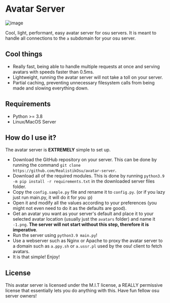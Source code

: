 # Avatar Server

![image](https://user-images.githubusercontent.com/36131887/123528177-77259400-d6dd-11eb-9e2e-58018259e98a.png)


Cool, light, performant, easy avatar server for osu servers. It is meant to handle all connections to the `a` subdomain for your osu server.

## Cool things

- Really fast, being able to handle multiple requests at once and serving avatars with speeds faster than 0.5ms.
- Lightweight, running the avatar server will not take a toll on your server.
- Partial caching, preventing unnecessary filesystem calls from being made and slowing everything down.

## Requirements
- Python >= 3.8
- Linux/MacOS Server

## How do I use it?
The avatar server is **EXTREMELY** simple to set up.
- Download the GitHub repository on your server. This can be done by running the command `git clone https://github.com/RealistikOsu/avatar-server`.
- Download all of the required modules. This is done by running `python3.9 -m pip install -r requirements.txt` in the downloaded server files folder.
- Copy the `config.sample.py` file and rename it to `config.py`. (or if you lazy just run main.py, it will do it for you :p)
- Open it and modify all the values according to your preferences (you might not even need to do it as the defaults are good).
- Get an avatar you want as your server's default and place it to your selected avatar location (usually just the `avatars` folder) and name it `-1.png`. **The server will not start without this step, therefore it is imperative**.
- Run the server using `python3.9 main.py`!
- Use a webserver such as Nginx or Apache to proxy the avatar server to a domain such as `a.ppy.sh` or `a.ussr.pl` used by the osu! client to fetch avatars.
- It is that simple! Enjoy!

## License
This avatar server is licensed under the M.I.T license, a REALLY permissive license that essentially lets you do anything with this. Have fun fellow osu server owners!
